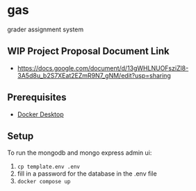 # gas
grader assignment system

## WIP Project Proposal Document Link
- https://docs.google.com/document/d/13gWHLNUOFsziZl8-3A5d8u_b2S7XEat2EZmR9N7_gNM/edit?usp=sharing 


## Prerequisites

- [Docker Desktop](https://docs.docker.com/get-started/get-docker/)

## Setup
To run the mongodb and mongo express admin ui:

1. ``cp template.env .env``
1. fill in a password for the database in the .env file
1. ``docker compose up`` 
